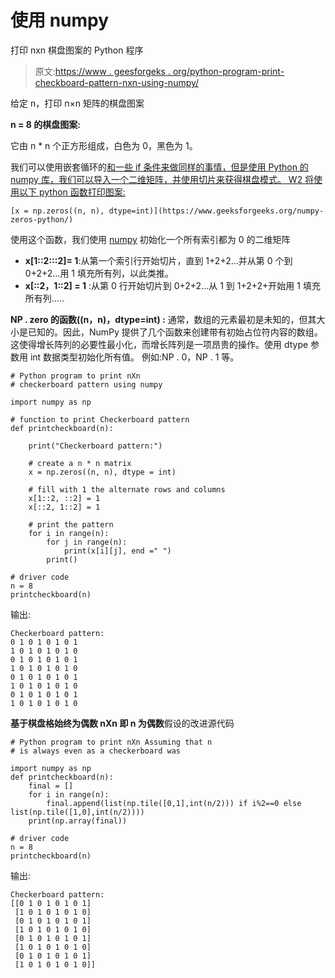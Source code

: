 # 使用 numpy

打印 nxn 棋盘图案的 Python 程序

> 原文:[https://www . geesforgeks . org/python-program-print-checkboard-pattern-nxn-using-numpy/](https://www.geeksforgeeks.org/python-program-print-checkerboard-pattern-nxn-using-numpy/)

给定 n，打印 n×n 矩阵的棋盘图案

**n = 8 的棋盘图案:**

它由 n * n 个正方形组成，白色为 0，黑色为 1。

我们可以使用嵌套循环的[和一些 if 条件来做同样的事情，但是使用 Python 的 numpy 库，我们可以导入一个二维矩阵，并使用切片来获得棋盘模式。
W2 将使用以下 python 函数打印图案:](https://www.geeksforgeeks.org/loops-in-python/)

```
[x = np.zeros((n, n), dtype=int)](https://www.geeksforgeeks.org/numpy-zeros-python/)
```

使用这个函数，我们使用 [numpy](https://www.geeksforgeeks.org/numpy-in-python-set-1-introduction/) 初始化一个所有索引都为 0 的二维矩阵

*   **x[1::2:::2]= 1**:从第一个索引行开始切片，直到 1+2+2…并从第 0 个到 0+2+2…用 1 填充所有列，以此类推。
*   **x[::2，1::2] = 1** :从第 0 行开始切片到 0+2+2…从 1 到 1+2+2+开始用 1 填充所有列…..

**NP . zero 的函数((n，n)，dtype=int) :** 通常，数组的元素最初是未知的，但其大小是已知的。因此，NumPy 提供了几个函数来创建带有初始占位符内容的数组。这使得增长阵列的必要性最小化，而增长阵列是一项昂贵的操作。使用 dtype 参数用 int 数据类型初始化所有值。
例如:NP . 0，NP . 1 等。

```
# Python program to print nXn
# checkerboard pattern using numpy

import numpy as np

# function to print Checkerboard pattern
def printcheckboard(n):

    print("Checkerboard pattern:")

    # create a n * n matrix
    x = np.zeros((n, n), dtype = int)

    # fill with 1 the alternate rows and columns
    x[1::2, ::2] = 1
    x[::2, 1::2] = 1

    # print the pattern
    for i in range(n):
        for j in range(n):
            print(x[i][j], end =" ") 
        print() 

# driver code
n = 8
printcheckboard(n)
```

输出:

```
Checkerboard pattern:
0 1 0 1 0 1 0 1 
1 0 1 0 1 0 1 0 
0 1 0 1 0 1 0 1 
1 0 1 0 1 0 1 0 
0 1 0 1 0 1 0 1 
1 0 1 0 1 0 1 0 
0 1 0 1 0 1 0 1 
1 0 1 0 1 0 1 0 

```

**基于棋盘格始终为偶数 nXn 即 n 为偶数**假设的改进源代码

```
# Python program to print nXn Assuming that n 
# is always even as a checkerboard was

import numpy as np
def printcheckboard(n):
    final = []
    for i in range(n):
        final.append(list(np.tile([0,1],int(n/2))) if i%2==0 else list(np.tile([1,0],int(n/2))))
    print(np.array(final))

# driver code
n = 8
printcheckboard(n)
```

输出:

```
Checkerboard pattern:
[[0 1 0 1 0 1 0 1]
 [1 0 1 0 1 0 1 0]
 [0 1 0 1 0 1 0 1]
 [1 0 1 0 1 0 1 0]
 [0 1 0 1 0 1 0 1]
 [1 0 1 0 1 0 1 0]
 [0 1 0 1 0 1 0 1]
 [1 0 1 0 1 0 1 0]]

```